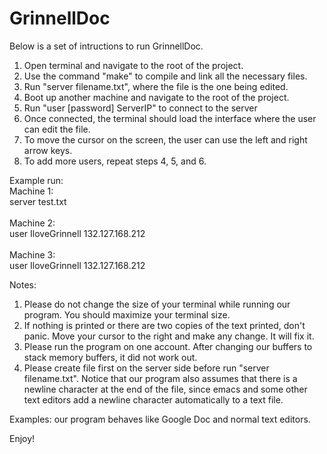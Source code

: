 # GrinnellDoc

Below is a set of intructions to run GrinnellDoc.

 1) Open terminal and navigate to the root of the project.
 2) Use the command "make" to compile and link all the necessary files.
 3) Run "server filename.txt", where the file is the one being edited.
 4) Boot up another machine and navigate to the root of the project.
 5) Run "user [password] ServerIP" to connect to the server
 6) Once connected, the terminal should load the interface where the user can edit the file.
 7) To move the cursor on the screen, the user can use the left and right arrow keys.
 8) To add more users, repeat steps 4, 5, and 6.
 
 Example run:<br />
 Machine 1:<br />
 server test.txt <br />
 <br />
 Machine 2:<br />
 user IloveGrinnell 132.127.168.212<br />
  <br />
 Machine 3:<br />
 user IloveGrinnell 132.127.168.212<br />
 
 
 Notes:
 
  1) Please do not change the size of your terminal while running our program. You should maximize your terminal size.
  2) If nothing is printed or there are two copies of the text printed, don't panic. Move your cursor to the right and make any change. It will fix it.
  3) Please run the program on one account. After changing our buffers to stack memory buffers, it did not work out.
  4) Please create file first on the server side before run "server filename.txt". Notice that our program also assumes that there is a newline character at the end of the file, since emacs and some other text editors add a newline character automatically to a text file.
  
 Examples: our program behaves like Google Doc and normal text editors.
  
 Enjoy!
